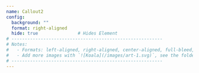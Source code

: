 ```yaml
---
name: Callout2
config:
  background: ""
  format: right-aligned
  hide: true               # Hides Element
# ---------------------------------------------------------
# Notes:
#   - Formats: left-aligned, right-aligned, center-aligned, full-bleed, big-numbers
#   - Add more images with `![Koala](/images/art-1.svg)`, see the folder: static/images
# ---------------------------------------------------------
---
```


